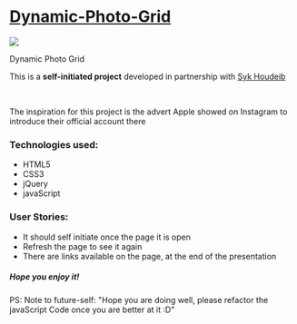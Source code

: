 <h1><a href="https://elena-in-code.github.io/Dynamic-Photo-Grid/" target="_blank"><strong>Dynamic-Photo-Grid</strong></a></h1>
<img src="https://user-images.githubusercontent.com/30567608/29226281-b8c86c6a-7ed1-11e7-8b96-b661fc959992.PNG">
<p>Dynamic Photo Grid</p>
<p>This is a <strong>self-initiated project</strong> developed in partnership with <a href="https://github.com/Syknapse/Dynamic-Photo-Grid" target="_blank"> Syk Houdeib </a></p>
<br>
<p>The inspiration for this project is the advert Apple showed on Instagram to introduce their official account there</p>
<h3>Technologies used: </h3>
 <ul>
 	<li>HTML5</li>
 	<li>CSS3</li>
 	<li>jQuery</li>
  <li>javaScript</li>
 </ul>
 <h3>User Stories: </h3>
  <ul>
  	<li>It should self initiate once the page it is open</li>
   <li>Refresh the page to see it again</li>
  	<li>There are links available on the page, at the end of the presentation</li>
  </ul>
   
  <h5>Hope you enjoy it!</h5>
  
  <p>PS: Note to future-self: "Hope you are doing well, please refactor the javaScript Code once you are better at it :D"</p>

